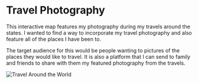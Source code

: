 # Travel Photography

This interactive map features my photography during my travels around the states. I wanted to find a way to incorporate my travel photography and also feature all of the places I have been to.

The target audience for this would be people wanting to pictures of the places they would like to travel. It is also a platform that I can send to family and friends to share with them my featured photography from the travels.

![Travel Around the World](http://127.0.0.1:3000/midterm/USmap/)
